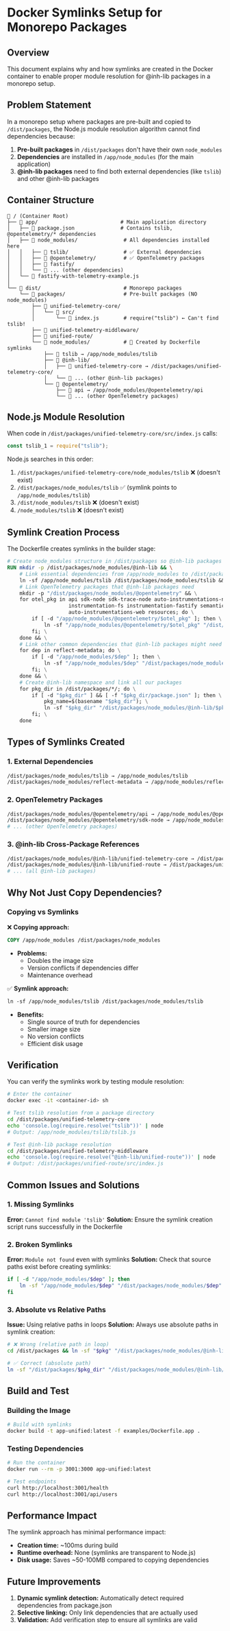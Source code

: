 # Docker Symlinks Setup for Monorepo Packages

## Overview

This document explains why and how symlinks are created in the Docker container to enable proper module resolution for @inh-lib packages in a monorepo setup.

## Problem Statement

In a monorepo setup where packages are pre-built and copied to `/dist/packages`, the Node.js module resolution algorithm cannot find dependencies because:

1. **Pre-built packages** in `/dist/packages` don't have their own `node_modules`
2. **Dependencies** are installed in `/app/node_modules` (for the main application)
3. **@inh-lib packages** need to find both external dependencies (like `tslib`) and other @inh-lib packages

## Container Structure

```
📁 / (Container Root)
├── 📁 app/                           # Main application directory
│   ├── 📄 package.json               # Contains tslib, @opentelemetry/* dependencies
│   ├── 📁 node_modules/               # All dependencies installed here
│   │   ├── 📁 tslib/                  # ✅ External dependencies
│   │   ├── 📁 @opentelemetry/         # ✅ OpenTelemetry packages
│   │   ├── 📁 fastify/
│   │   └── 📁 ... (other dependencies)
│   └── 📄 fastify-with-telemetry-example.js
│
└── 📁 dist/                           # Monorepo packages
    └── 📁 packages/                   # Pre-built packages (NO node_modules)
        ├── 📁 unified-telemetry-core/
        │   └── 📁 src/
        │       └── 📄 index.js        # require("tslib") ← Can't find tslib!
        ├── 📁 unified-telemetry-middleware/
        ├── 📁 unified-route/
        └── 📁 node_modules/           # 🔗 Created by Dockerfile symlinks
            ├── 🔗 tslib → /app/node_modules/tslib
            ├── 📁 @inh-lib/
            │   ├── 🔗 unified-telemetry-core → /dist/packages/unified-telemetry-core/
            │   └── 🔗 ... (other @inh-lib packages)
            └── 📁 @opentelemetry/
                ├── 🔗 api → /app/node_modules/@opentelemetry/api
                └── 🔗 ... (other OpenTelemetry packages)
```

## Node.js Module Resolution

When code in `/dist/packages/unified-telemetry-core/src/index.js` calls:

```javascript
const tslib_1 = require("tslib");
```

Node.js searches in this order:

1. `/dist/packages/unified-telemetry-core/node_modules/tslib` ❌ (doesn't exist)
2. `/dist/packages/node_modules/tslib` ✅ (symlink points to `/app/node_modules/tslib`)
3. `/dist/node_modules/tslib` ❌ (doesn't exist)
4. `/node_modules/tslib` ❌ (doesn't exist)

## Symlink Creation Process

The Dockerfile creates symlinks in the builder stage:

```dockerfile
# Create node_modules structure in /dist/packages so @inh-lib packages can find dependencies
RUN mkdir -p /dist/packages/node_modules/@inh-lib && \
    # Link essential dependencies from /app/node_modules to /dist/packages/node_modules
    ln -sf /app/node_modules/tslib /dist/packages/node_modules/tslib && \
    # Link OpenTelemetry packages that @inh-lib packages need
    mkdir -p "/dist/packages/node_modules/@opentelemetry" && \
    for otel_pkg in api sdk-node sdk-trace-node auto-instrumentations-node instrumentation-http \
                    instrumentation-fs instrumentation-fastify semantic-conventions \
                    auto-instrumentations-web resources; do \
        if [ -d "/app/node_modules/@opentelemetry/$otel_pkg" ]; then \
            ln -sf "/app/node_modules/@opentelemetry/$otel_pkg" "/dist/packages/node_modules/@opentelemetry/$otel_pkg"; \
        fi; \
    done && \
    # Link other common dependencies that @inh-lib packages might need
    for dep in reflect-metadata; do \
        if [ -d "/app/node_modules/$dep" ]; then \
            ln -sf "/app/node_modules/$dep" "/dist/packages/node_modules/$dep"; \
        fi; \
    done && \
    # Create @inh-lib namespace and link all our packages
    for pkg_dir in /dist/packages/*/; do \
        if [ -d "$pkg_dir" ] && [ -f "$pkg_dir/package.json" ]; then \
            pkg_name=$(basename "$pkg_dir"); \
            ln -sf "$pkg_dir" "/dist/packages/node_modules/@inh-lib/$pkg_name"; \
        fi; \
    done
```

## Types of Symlinks Created

### 1. External Dependencies
```bash
/dist/packages/node_modules/tslib → /app/node_modules/tslib
/dist/packages/node_modules/reflect-metadata → /app/node_modules/reflect-metadata
```

### 2. OpenTelemetry Packages
```bash
/dist/packages/node_modules/@opentelemetry/api → /app/node_modules/@opentelemetry/api
/dist/packages/node_modules/@opentelemetry/sdk-node → /app/node_modules/@opentelemetry/sdk-node
# ... (other OpenTelemetry packages)
```

### 3. @inh-lib Cross-Package References
```bash
/dist/packages/node_modules/@inh-lib/unified-telemetry-core → /dist/packages/unified-telemetry-core/
/dist/packages/node_modules/@inh-lib/unified-route → /dist/packages/unified-route/
# ... (all @inh-lib packages)
```

## Why Not Just Copy Dependencies?

### Copying vs Symlinks

❌ **Copying approach:**
```dockerfile
COPY /app/node_modules /dist/packages/node_modules
```
- **Problems:**
  - Doubles the image size
  - Version conflicts if dependencies differ
  - Maintenance overhead

✅ **Symlink approach:**
```dockerfile
ln -sf /app/node_modules/tslib /dist/packages/node_modules/tslib
```
- **Benefits:**
  - Single source of truth for dependencies
  - Smaller image size
  - No version conflicts
  - Efficient disk usage

## Verification

You can verify the symlinks work by testing module resolution:

```bash
# Enter the container
docker exec -it <container-id> sh

# Test tslib resolution from a package directory
cd /dist/packages/unified-telemetry-core
echo 'console.log(require.resolve("tslib"))' | node
# Output: /app/node_modules/tslib/tslib.js

# Test @inh-lib package resolution
cd /dist/packages/unified-telemetry-middleware  
echo 'console.log(require.resolve("@inh-lib/unified-route"))' | node
# Output: /dist/packages/unified-route/src/index.js
```

## Common Issues and Solutions

### 1. Missing Symlinks
**Error:** `Cannot find module 'tslib'`
**Solution:** Ensure the symlink creation script runs successfully in the Dockerfile

### 2. Broken Symlinks
**Error:** `Module not found` even with symlinks
**Solution:** Check that source paths exist before creating symlinks:
```bash
if [ -d "/app/node_modules/$dep" ]; then
    ln -sf "/app/node_modules/$dep" "/dist/packages/node_modules/$dep"
fi
```

### 3. Absolute vs Relative Paths
**Issue:** Using relative paths in loops
**Solution:** Always use absolute paths in symlink creation:
```bash
# ❌ Wrong (relative path in loop)
cd /dist/packages && ln -sf "$pkg" "/dist/packages/node_modules/@inh-lib/$pkg_name"

# ✅ Correct (absolute path)
ln -sf "/dist/packages/$pkg_dir" "/dist/packages/node_modules/@inh-lib/$pkg_name"
```

## Build and Test

### Building the Image
```bash
# Build with symlinks
docker build -t app-unified:latest -f examples/Dockerfile.app .
```

### Testing Dependencies
```bash
# Run the container
docker run --rm -p 3001:3000 app-unified:latest

# Test endpoints
curl http://localhost:3001/health
curl http://localhost:3001/api/users
```

## Performance Impact

The symlink approach has minimal performance impact:
- **Creation time:** ~100ms during build
- **Runtime overhead:** None (symlinks are transparent to Node.js)
- **Disk usage:** Saves ~50-100MB compared to copying dependencies

## Future Improvements

1. **Dynamic symlink detection:** Automatically detect required dependencies from package.json
2. **Selective linking:** Only link dependencies that are actually used
3. **Validation:** Add verification step to ensure all symlinks are valid
